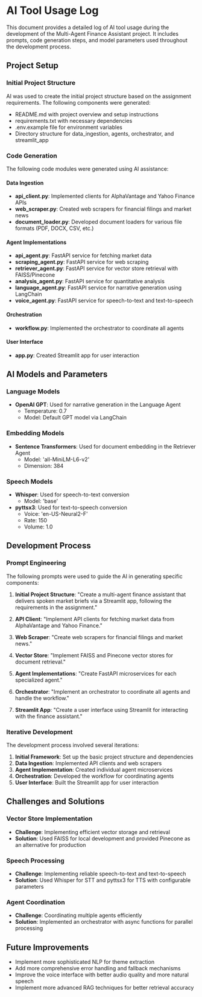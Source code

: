 # AI Tool Usage Log

This document provides a detailed log of AI tool usage during the development of the Multi-Agent Finance Assistant project. It includes prompts, code generation steps, and model parameters used throughout the development process.

## Project Setup

### Initial Project Structure

AI was used to create the initial project structure based on the assignment requirements. The following components were generated:

- README.md with project overview and setup instructions
- requirements.txt with necessary dependencies
- .env.example file for environment variables
- Directory structure for data_ingestion, agents, orchestrator, and streamlit_app

### Code Generation

The following code modules were generated using AI assistance:

#### Data Ingestion

- **api_client.py**: Implemented clients for AlphaVantage and Yahoo Finance APIs
- **web_scraper.py**: Created web scrapers for financial filings and market news
- **document_loader.py**: Developed document loaders for various file formats (PDF, DOCX, CSV, etc.)

#### Agent Implementations

- **api_agent.py**: FastAPI service for fetching market data
- **scraping_agent.py**: FastAPI service for web scraping
- **retriever_agent.py**: FastAPI service for vector store retrieval with FAISS/Pinecone
- **analysis_agent.py**: FastAPI service for quantitative analysis
- **language_agent.py**: FastAPI service for narrative generation using LangChain
- **voice_agent.py**: FastAPI service for speech-to-text and text-to-speech

#### Orchestration

- **workflow.py**: Implemented the orchestrator to coordinate all agents

#### User Interface

- **app.py**: Created Streamlit app for user interaction

## AI Models and Parameters

### Language Models

- **OpenAI GPT**: Used for narrative generation in the Language Agent
  - Temperature: 0.7
  - Model: Default GPT model via LangChain

### Embedding Models

- **Sentence Transformers**: Used for document embedding in the Retriever Agent
  - Model: 'all-MiniLM-L6-v2'
  - Dimension: 384

### Speech Models

- **Whisper**: Used for speech-to-text conversion
  - Model: 'base'
- **pyttsx3**: Used for text-to-speech conversion
  - Voice: 'en-US-Neural2-F'
  - Rate: 150
  - Volume: 1.0

## Development Process

### Prompt Engineering

The following prompts were used to guide the AI in generating specific components:

1. **Initial Project Structure**: "Create a multi-agent finance assistant that delivers spoken market briefs via a Streamlit app, following the requirements in the assignment."

2. **API Client**: "Implement API clients for fetching market data from AlphaVantage and Yahoo Finance."

3. **Web Scraper**: "Create web scrapers for financial filings and market news."

4. **Vector Store**: "Implement FAISS and Pinecone vector stores for document retrieval."

5. **Agent Implementations**: "Create FastAPI microservices for each specialized agent."

6. **Orchestrator**: "Implement an orchestrator to coordinate all agents and handle the workflow."

7. **Streamlit App**: "Create a user interface using Streamlit for interacting with the finance assistant."

### Iterative Development

The development process involved several iterations:

1. **Initial Framework**: Set up the basic project structure and dependencies
2. **Data Ingestion**: Implemented API clients and web scrapers
3. **Agent Implementation**: Created individual agent microservices
4. **Orchestration**: Developed the workflow for coordinating agents
5. **User Interface**: Built the Streamlit app for user interaction

## Challenges and Solutions

### Vector Store Implementation

- **Challenge**: Implementing efficient vector storage and retrieval
- **Solution**: Used FAISS for local development and provided Pinecone as an alternative for production

### Speech Processing

- **Challenge**: Implementing reliable speech-to-text and text-to-speech
- **Solution**: Used Whisper for STT and pyttsx3 for TTS with configurable parameters

### Agent Coordination

- **Challenge**: Coordinating multiple agents efficiently
- **Solution**: Implemented an orchestrator with async functions for parallel processing

## Future Improvements

- Implement more sophisticated NLP for theme extraction
- Add more comprehensive error handling and fallback mechanisms
- Improve the voice interface with better audio quality and more natural speech
- Implement more advanced RAG techniques for better retrieval accuracy